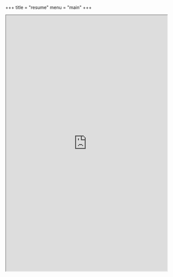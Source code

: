 +++
title = "resume"
menu = "main"
+++

<iframe src="https://drive.google.com/file/d/1GIVsdxlT0wTQ3YoCkuEcn0aXV6UUyzI5/preview" width="100%" height="800" frameborder=8 allow="autoplay"></iframe>

</iframe>
